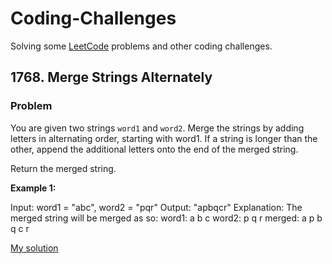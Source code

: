 # Coding-Challenges
Solving some [LeetCode](https://leetcode.com/problems) problems and other coding challenges.

## 1768. Merge Strings Alternately
### Problem
You are given two strings `word1` and `word2`. Merge the strings by adding letters in alternating order, starting with word1. If a string is longer than the other, append the additional letters onto the end of the merged string.

Return the merged string.

**Example 1:**

Input: word1 = "abc", word2 = "pqr"
Output: "apbqcr"
Explanation: The merged string will be merged as so:
word1:  a   b   c
word2:    p   q   r
merged: a p b q c r

[My solution](https://github.com/SymonMuchemi/Coding-Challenges/blob/master/src/com/symon/challeges/AltMerge.java)